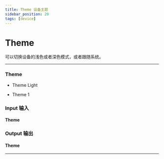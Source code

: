 ```yaml
---
title: Theme 设备主题
sidebar_position: 20
tags: [device]
---
```


# Theme

可以切换设备的浅色或者深色模式，或者跟随系统。

------

<div className="patch-container">
    <div className="patch processor">
        <h3>Theme</h3>
        <ul className="inputs">
            <li>Theme <span>Light</span></li>
        </ul>
        <ul className="outputs">
            <li>Theme <span>1</span></li> 
        </ul>
    </div>
</div>

<div className="port-descriptions">
<div className="inputs">

### Input 输入

#### Theme

</div>
<div className="outputs">

### Output 输出

#### Theme

</div>
</div>

------


